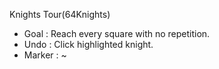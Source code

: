 Knights Tour(64Knights)
 - Goal : Reach every square with no repetition.
 - Undo : Click highlighted knight.
 - Marker : ~
